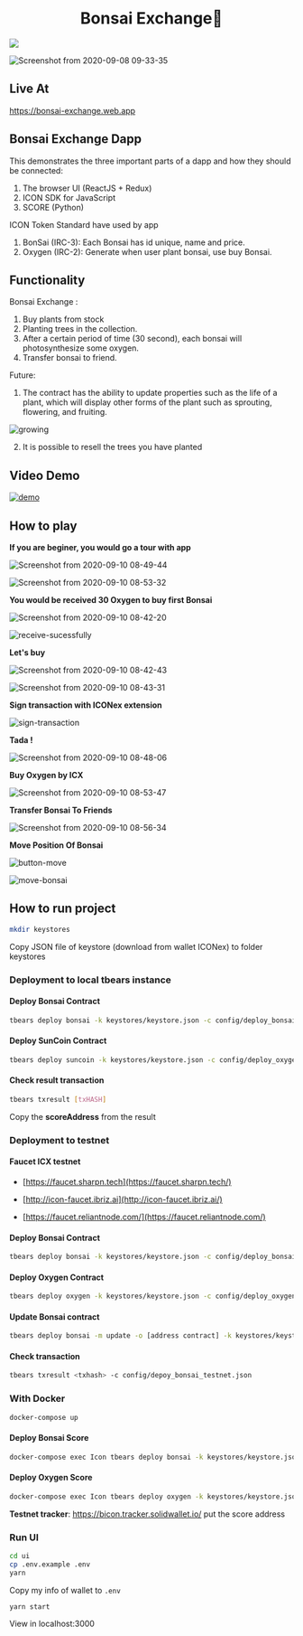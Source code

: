 <h1  align="center">Bonsai Exchange👋</h1>

<p>
<img  src="https://img.shields.io/badge/version-1.0.0-blue.svg?cacheSeconds=2592000"  />
</p>

![Screenshot from 2020-09-08 09-33-35](https://user-images.githubusercontent.com/52224456/92427338-69d30380-f1b6-11ea-81f3-7a38989735ae.png)

## Live At

https://bonsai-exchange.web.app

## Bonsai Exchange Dapp

This demonstrates the three important parts of a dapp and how they should be connected:

1. The browser UI (ReactJS + Redux)
2. ICON SDK for JavaScript
3. SCORE (Python)

ICON Token Standard have used by app

1. BonSai (IRC-3): Each Bonsai has id unique, name and price.
2. Oxygen (IRC-2): Generate when user plant bonsai, use buy Bonsai.

## Functionality

Bonsai Exchange :

1. Buy plants from stock
2. Planting trees in the collection.
3. After a certain period of time (30 second), each bonsai will photosynthesize some oxygen.
4. Transfer bonsai to friend.

Future:

1. The contract has the ability to update properties such as the life of a plant, which will display other forms of the plant such as sprouting, flowering, and fruiting.

![growing](https://user-images.githubusercontent.com/52224456/92190568-b43d4300-ee8b-11ea-8699-3ce18938ed26.png)

2. It is possible to resell the trees you have planted

## Video Demo

[![demo](http://img.youtube.com/vi/VKY4rW4Waz0/0.jpg)](https://www.youtube.com/watch?v=VKY4rW4Waz0 'demo')

## How to play

**If you are beginer, you would go a tour with app**

![Screenshot from 2020-09-10 08-49-44](https://user-images.githubusercontent.com/52224456/92672310-9c116c00-f342-11ea-8184-aa5b09b3a0b1.png)

![Screenshot from 2020-09-10 08-53-32](https://user-images.githubusercontent.com/52224456/92672601-38d40980-f343-11ea-8a63-c8ea4f7288a4.png)

**You would be received 30 Oxygen to buy first Bonsai**

![Screenshot from 2020-09-10 08-42-20](https://user-images.githubusercontent.com/52224456/92672368-b77c7700-f342-11ea-9547-743906113135.png)

![receive-sucessfully](https://user-images.githubusercontent.com/52224456/92562602-70d64080-f2a0-11ea-961e-8968e1c6a60b.png)

**Let's buy**

![Screenshot from 2020-09-10 08-42-43](https://user-images.githubusercontent.com/52224456/92672412-d2e78200-f342-11ea-8145-c8c78a967bc3.png)

![Screenshot from 2020-09-10 08-43-31](https://user-images.githubusercontent.com/52224456/92672428-dbd85380-f342-11ea-8a03-0f3ce01dccad.png)

**Sign transaction with ICONex extension**

![sign-transaction](https://user-images.githubusercontent.com/52224456/92563722-340b4900-f2a2-11ea-8f4f-5439a72de2f8.png)

**Tada !**

![Screenshot from 2020-09-10 08-48-06](https://user-images.githubusercontent.com/52224456/92672489-fca0a900-f342-11ea-9806-1f25207aa48b.png)

**Buy Oxygen by ICX**

![Screenshot from 2020-09-10 08-53-47](https://user-images.githubusercontent.com/52224456/92672666-628d3080-f343-11ea-9c72-5e394669d4de.png)

**Transfer Bonsai To Friends**

![Screenshot from 2020-09-10 08-56-34](https://user-images.githubusercontent.com/52224456/92672725-8e101b00-f343-11ea-8d22-923dd8bf9e09.png)

**Move Position Of Bonsai**

![button-move](https://user-images.githubusercontent.com/52224456/92569395-ca436d00-f2aa-11ea-8145-74f6fed1abc6.png)

![move-bonsai](https://user-images.githubusercontent.com/52224456/92569327-ada73500-f2aa-11ea-80cb-b4d44331450a.png)

## How to run project

```bash
mkdir keystores
```

Copy JSON file of keystore (download from wallet ICONex) to folder keystores

### Deployment to local tbears instance

#### Deploy Bonsai Contract

```bash
tbears deploy bonsai -k keystores/keystore.json -c config/deploy_bonsai_local.json
```

#### Deploy SunCoin Contract

```bash
tbears deploy suncoin -k keystores/keystore.json -c config/deploy_oxygen_local.json
```

#### Check result transaction

```bash
tbears txresult [txHASH]
```

Copy the **scoreAddress** from the result

### Deployment to testnet

#### Faucet ICX testnet

- [https://faucet.sharpn.tech](https://faucet.sharpn.tech/)

- [http://icon-faucet.ibriz.ai](http://icon-faucet.ibriz.ai/)

- [https://faucet.reliantnode.com/](https://faucet.reliantnode.com/)

#### Deploy Bonsai Contract

```bash
tbears deploy bonsai -k keystores/keystore.json -c config/deploy_bonsai_testnet.json
```

#### Deploy Oxygen Contract

```bash
tbears deploy oxygen -k keystores/keystore.json -c config/deploy_oxygen_testnet.json
```

#### Update Bonsai contract

```bash
tbears deploy bonsai -m update -o [address contract] -k keystores/keystore2.json -c config/deploy_bonsai_testnet.json
```

#### Check transaction

```bash
tbears txresult <txhash> -c config/depoy_bonsai_testnet.json
```

### With Docker

```bash
docker-compose up
```

#### Deploy Bonsai Score

```bash
docker-compose exec Icon tbears deploy bonsai -k keystores/keystore.json -c config/deploy_bonsai_testnet.json
```

#### Deploy Oxygen Score

```bash
docker-compose exec Icon tbears deploy oxygen -k keystores/keystore.json -c config/deploy_oxygen_testnet.json
```

**Testnet tracker**: https://bicon.tracker.solidwallet.io/ put the score address

### Run UI

```bash
cd ui
cp .env.example .env
yarn
```

Copy my info of wallet to `.env`

```bash
yarn start
```

View in localhost:3000
